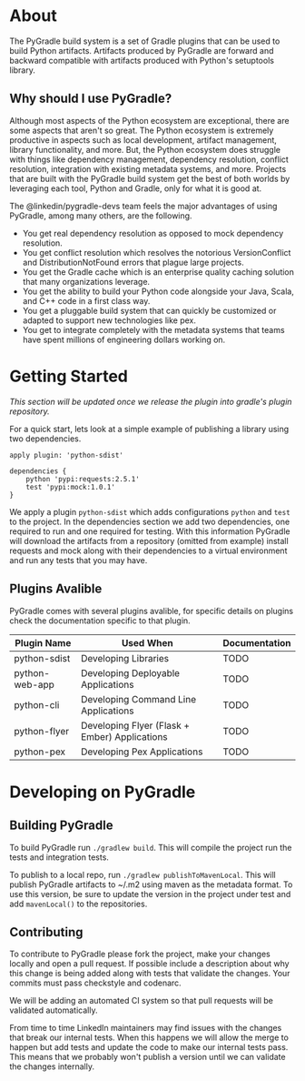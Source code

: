 # About
The PyGradle build system is a set of Gradle plugins that can be used to build Python artifacts. Artifacts produced by
PyGradle are forward and backward compatible with artifacts produced with Python's setuptools library.

## Why should I use PyGradle?

Although most aspects of the Python ecosystem are exceptional, there are some aspects that aren't so great. The Python
ecosystem is extremely productive in aspects such as local development, artifact management, library functionality, and
more. But, the Python ecosystem does struggle with things like dependency management, dependency resolution, conflict
resolution, integration with existing metadata systems, and more. Projects that are built with the PyGradle build system
get the best of both worlds by leveraging each tool, Python and Gradle, only for what it is good at.

The @linkedin/pygradle-devs team feels the major advantages of using PyGradle, among many others, are the following.

- You get real dependency resolution as opposed to mock dependency resolution.
- You get conflict resolution which resolves the notorious VersionConflict and DistributionNotFound errors that plague large projects.
- You get the Gradle cache which is an enterprise quality caching solution that many organizations leverage.
- You get the ability to build your Python code alongside your Java, Scala, and C++ code in a first class way.
- You get a pluggable build system that can quickly be customized or adapted to support new technologies like pex.
- You get to integrate completely with the metadata systems that teams have spent millions of engineering dollars working on.

# Getting Started

*This section will be updated once we release the plugin into gradle's plugin repository.*

For a quick start, lets look at a simple example of publishing a library using two dependencies.

    apply plugin: 'python-sdist'

    dependencies {
        python 'pypi:requests:2.5.1'
        test 'pypi:mock:1.0.1'
    }

We apply a plugin `python-sdist` which adds configurations `python` and `test` to the project. In the dependencies section
we add two dependencies, one required to run and one required for testing. With this information PyGradle will download the
artifacts from a repository (omitted from example) install requests and mock along with their dependencies to a virtual 
environment and run any tests that you may have.

## Plugins Avalible

PyGradle comes with several plugins avalible, for specific details on plugins check the documentation specific to that plugin.

| Plugin Name       | Used When                                     | Documentation |
|-------------------|-----------------------------------------------|---------------|
| python-sdist      | Developing Libraries                          | TODO          |
| python-web-app    | Developing Deployable Applications            | TODO          |
| python-cli        | Developing Command Line Applications          | TODO          |
| python-flyer      | Developing Flyer (Flask + Ember) Applications | TODO          |
| python-pex        | Developing Pex Applications                   | TODO          |

# Developing on PyGradle

## Building PyGradle

To build PyGradle run `./gradlew build`. This will compile the project run the tests and integration tests. 

To publish to a local repo, run `./gradlew publishToMavenLocal`. This will publish PyGradle artifacts to ~/.m2 using maven as
the metadata format. To use this version, be sure to update the version in the project under test and add `mavenLocal()` to the
repositories.

## Contributing

To contribute to PyGradle please fork the project, make your changes locally and open a pull request. If possible include a 
description about why this change is being added along with tests that validate the changes. Your commits must pass checkstyle
and codenarc.

We will be adding an automated CI system so that pull requests will be validated automatically.

From time to time LinkedIn maintainers may find issues with the changes that break our internal tests. When this happens we will
allow the merge to happen but add tests and update the code to make our internal tests pass. This means that we probably won't
publish a version until we can validate the changes internally.
